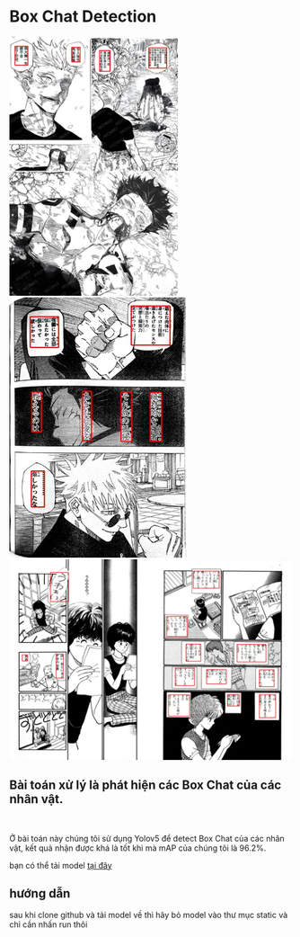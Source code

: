 <h1>Box Chat Detection</h1> 

<div><img src="Assets/jujusukaisen01.jpg" width="300"><img src="Assets/jujusukaisen02.jpg" width="315"></div>
<img src="Assets/AisazuNihaIrarenai026.jpg">

<h2>Bài toán xử lý là phát hiện các Box Chat của các nhân vật. </h2></br>
<p>Ở bài toán này chúng tôi sử dụng Yolov5 để detect Box Chat của các nhân vật, 
kết quả nhận được khá là tốt khi mà mAP của chúng tôi là 96.2%.
</p>
<p>bạn có thể tải model <a href="https://drive.google.com/file/d/1GLfagjqg_j2uYPPXhSsMsKDuIWcKctdu/view?usp=drive_link">tại đây</a></p>
<h2>hướng dẫn</h2>
<p>sau khi clone github và tải model về thì hãy bỏ model vào thư mục static và chỉ cần nhấn run thôi</p>
